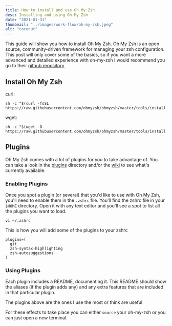 ```yaml
---
title: How to install and use Oh My Zsh
desc: Installing and using Oh My Zsh
date: "2021-01-31"
thumbnail: "../images/work-flow/oh-my-zsh.jpeg"
alt: "coconut"
---
```


This guide will show you how to install Oh My Zsh. Oh My Zsh is an open source, community-driven framework for managing your zsh configuration. This post will only cover some of the basics, so if you want a more advanced and detailed experience with oh-my-zsh I would recommend you go to their [github repository](https://github.com/ohmyzsh/ohmyzsh)

## Install Oh My Zsh
curl:
```
sh -c "$(curl -fsSL https://raw.githubusercontent.com/ohmyzsh/ohmyzsh/master/tools/install.sh)"
```
wget:
```
sh -c "$(wget -O- https://raw.githubusercontent.com/ohmyzsh/ohmyzsh/master/tools/install.sh)"
```

## Plugins
Oh My Zsh comes with a lot of plugins for you to take advantage of. You can take a look in the [plugins](https://github.com/ohmyzsh/ohmyzsh/tree/master/plugins) directory and/or the [wiki](https://github.com/ohmyzsh/ohmyzsh/wiki/Plugins) to see what's currently available.

### Enabling Plugins
Once you spot a plugin (or several) that you'd like to use with Oh My Zsh, you'll need to enable them in the ```.zshrc``` file. You'll find the zshrc file in your ```$HOME``` directory. Open it with any text editor and you'll see a spot to list all the plugins you want to load.
```
vi ~/.zshrc
```
This is how you will add some of the plugins to your zshrc
```
plugins=(
  git
  zsh-syntax-highlighting
  zsh-autosuggestions
)
```

### Using Plugins
Each plugin includes a README, documenting it. This README should show the aliases (if the plugin adds any) and any extra features that are included in that particular plugin.

The plugins above are the ones I use the most or think are useful

For these effects to take place you can either ```source``` your oh-my-zsh or you can just open a new terminal.